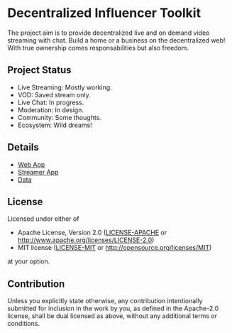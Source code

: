 # Decentralized Influencer Toolkit
The project aim is to provide decentralized live and on demand video streaming with chat. Build a home or a business on the decentralized web! With true ownership comes responsabilities but also freedom.

## Project Status
- Live Streaming: Mostly working.
- VOD: Saved stream only.
- Live Chat: In progress.
- Moderation: In design.
- Community: Some thoughts.
- Ecosystem: Wild dreams!

## Details
- [Web App](https://github.com/SionoiS/dit/blob/master/web-app/README.md)
- [Streamer App](https://github.com/SionoiS/dit/blob/master/streamer-app/README.md)
- [Data](https://github.com/SionoiS/dit/blob/signaling/linked-data/README.md)

## License
Licensed under either of

 * Apache License, Version 2.0
   ([LICENSE-APACHE](LICENSE-APACHE) or http://www.apache.org/licenses/LICENSE-2.0)
 * MIT license
   ([LICENSE-MIT](LICENSE-MIT) or http://opensource.org/licenses/MIT)

at your option.

## Contribution
Unless you explicitly state otherwise, any contribution intentionally submitted
for inclusion in the work by you, as defined in the Apache-2.0 license, shall be
dual licensed as above, without any additional terms or conditions.